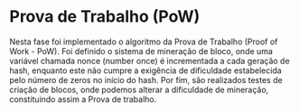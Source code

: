 # Prova de Trabalho (PoW)
Nesta fase foi implementado o algoritmo da Prova de Trabalho (Proof of Work - PoW). Foi definido o sistema de mineração de bloco, onde uma variável chamada nonce (number once) é incrementada a cada geração de hash, enquanto este não cumpre a exigência de dificuldade estabelecida pelo número de zeros no início do hash.
Por fim, são realizados testes de criação de blocos, onde podemos alterar a dificuldade de mineração, constituindo assim a Prova de trabalho.